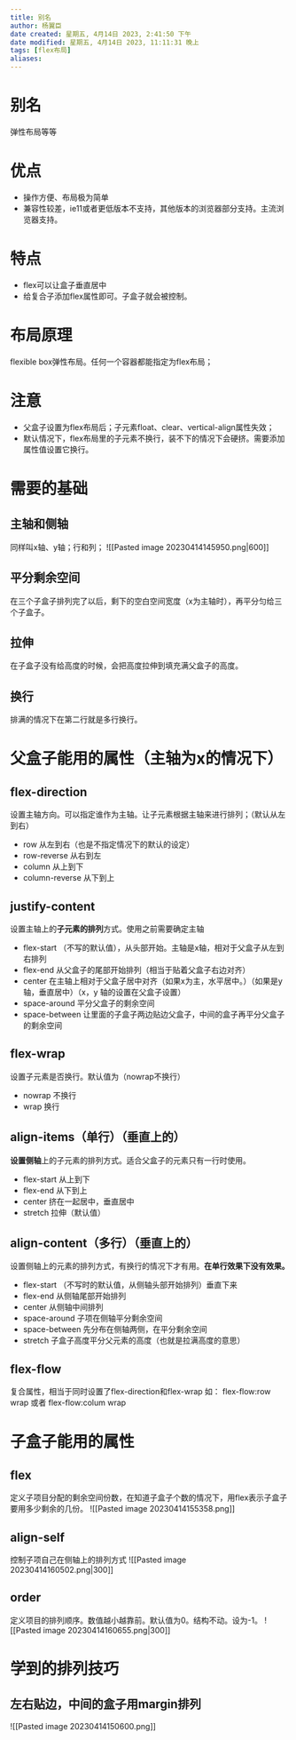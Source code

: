 ```yaml
---
title: 别名
author: 杨翼臣
date created: 星期五, 4月14日 2023, 2:41:50 下午
date modified: 星期五, 4月14日 2023, 11:11:31 晚上
tags: [flex布局]
aliases: 
---
```

# 别名
弹性布局等等
# 优点
- 操作方便、布局极为简单
- 兼容性较差，ie11或者更低版本不支持，其他版本的浏览器部分支持。主流浏览器支持。


# 特点
- flex可以让盒子垂直居中
- 给复合子添加flex属性即可。子盒子就会被控制。
# 布局原理
flexible box弹性布局。任何一个容器都能指定为flex布局；

# 注意
- 父盒子设置为flex布局后；子元素float、clear、vertical-align属性失效；
- 默认情况下，flex布局里的子元素不换行，装不下的情况下会硬挤。需要添加属性值设置它换行。


# 需要的基础
## 主轴和侧轴
同样叫x轴、y轴；行和列；
![[Pasted image 20230414145950.png|600]]
## 平分剩余空间
在三个子盒子排列完了以后，剩下的空白空间宽度（x为主轴时），再平分匀给三个子盒子。

## 拉伸
在子盒子没有给高度的时候，会把高度拉伸到填充满父盒子的高度。

## 换行
排满的情况下在第二行就是多行换行。

# 父盒子能用的属性（主轴为x的情况下）
## flex-direction
设置主轴方向。可以指定谁作为主轴。让子元素根据主轴来进行排列；（默认从左到右）
- row 从左到右（也是不指定情况下的默认的设定）
- row-reverse 从右到左
- column 从上到下
- column-reverse 从下到上


## justify-content
设置主轴上的**子元素的排列**方式。使用之前需要确定主轴
- flex-start
（不写的默认值），从头部开始。主轴是x轴，相对于父盒子从左到右排列
- flex-end
从父盒子的尾部开始排列（相当于贴着父盒子右边对齐）
- center
在主轴上相对于父盒子居中对齐（如果x为主，水平居中。）（如果是y轴，垂直居中）（x，y
轴的设置在父盒子设置）
- space-around
平分父盒子的剩余空间
- space-between
让里面的子盒子两边贴边父盒子，中间的盒子再平分父盒子的剩余空间

## flex-wrap
设置子元素是否换行。默认值为（nowrap不换行）
- nowrap
不换行
- wrap
换行
## align-items（单行）（垂直上的）
**设置侧轴**上的子元素的排列方式。适合父盒子的元素只有一行时使用。
- flex-start
从上到下
- flex-end
从下到上
- center
挤在一起居中，垂直居中
- stretch
拉伸（默认值）

## align-content（多行）（垂直上的）
设置侧轴上的元素的排列方式，有换行的情况下才有用。**在单行效果下没有效果。**
- flex-start 
（不写时的默认值，从侧轴头部开始排列）垂直下来
- flex-end 
从侧轴尾部开始排列
- center
从侧轴中间排列
- space-around 
子项在侧轴平分剩余空间
- space-between
先分布在侧轴两侧，在平分剩余空间
- stretch
子盒子高度平分父元素的高度（也就是拉满高度的意思）



## flex-flow
复合属性，相当于同时设置了flex-direction和flex-wrap
如：
flex-flow:row wrap
或者
flex-flow:colum wrap



# 子盒子能用的属性
## flex
定义子项目分配的剩余空间份数，在知道子盒子个数的情况下，用flex表示子盒子要用多少剩余的几份。
![[Pasted image 20230414155358.png]]

## align-self
控制子项自己在侧轴上的排列方式
![[Pasted image 20230414160502.png|300]]

## order
定义项目的排列顺序。数值越小越靠前。默认值为0。结构不动。设为-1。
![[Pasted image 20230414160655.png|300]]




# 学到的排列技巧

## 左右贴边，中间的盒子用margin排列
![[Pasted image 20230414150600.png]]
